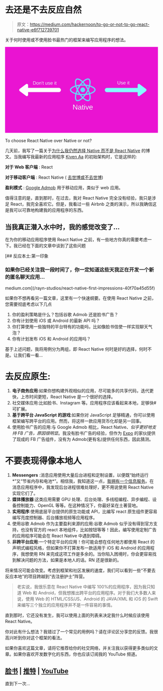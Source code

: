 # 去还是不去反应自然

> 原文：<https://medium.com/hackernoon/to-go-or-not-to-go-react-native-e6f712739701>

关于何时使用或不使用脸书最热门的框架来编写应用程序的想法。

![](img/2dc5d8351eed1b1ad2ce3add0136108d.png)

To choose React Native over Native or not?

几天前，我写了一篇关于[为什么我仍然选择 Native 而不是 React Native](/rayn-studios/react-native-first-impressions-40f70a45d55f) 的博文。当我编写我最新的应用程序 [Kiven Aa](https://kivenaa.com) 的初始架构时，它是这样的:

**对于 Web 客户端** : React

**对于移动客户端** : React Native ( [去世博或不去世博](/rayn-studios/expo-is-not-yet-ready-for-prime-time-a89e0a8f2ee7))

**盈利模式** : [Google Admob](https://www.google.co.in/admob/) 用于移动应用，类似于 web 应用。

值得注意的是，直到那时，在过去，我对 React Native 完全没有经验，我只是涉足 React，我完全喜欢它。但是，我看过一些 Airbnb 之类的演示，所以我确信这是我可以可靠地构建我的应用程序的东西。

## 当我真正潜入水中时，我的感觉改变了…

在为你的移动应用程序使用 React Native 之前，有一些地方你真的需要考虑一下。我已经在下面的文章中谈到了这些问题

[](/rayn-studios/react-native-first-impressions-40f70a45d55f) [## 反应本土:第一印象

### 如果你已经关注我一段时间了，你一定知道这些天我正在开发一个新的匿名聊天应用…

medium.com](/rayn-studios/react-native-first-impressions-40f70a45d55f) 

如果你不想再看另一篇文章，这里有一个快速纲要。在使用 React Native 之前，您需要彻底考虑以下几点

1.  你的盈利策略是什么？包括谷歌 Admob 还是脸书广告？
2.  你有计划使用 iOS 或 Android 的最新 API 吗？
3.  你打算使用一些独特的平台特有的功能吗，比如像脸书信使一样实现聊天气泡？
4.  你有计划发布 iOS 和 Android 的应用吗？

基于上述问题，我将用例分为两组，即 React Native 何时是好的选择，何时不是。让我们看一看…

# **去反应原生:**

1.  **电子商务应用**:如果你想构建外观相似的应用，尽可能多的共享代码，迭代更快，上市时间更短，React Native 是一个很好的选择。
2.  社交媒体应用:比如脸书、Instagram 等。应用程序应该看起来本地，足够快#可扩展。
3.  **基于跨平台 JavaScript 的游戏**:如果你对 JavaScript 足够精通，你可以使用框架编写跨平台的应用。然而，将这样一款应用货币化却是另一回事。
4.  使用脸书广告的应用:与 Google Admob 相比，React Native、*似乎更好地支持 FB 广告，原因很明显*。我没有脸书广告的经验，但作为 [Expo](https://expo.io) 的家伙提供了现成的 FB 广告组件，没有为 Admob(更有名)提供任何东西，因此猜测。

# 不要表现得像本地人

1.  **Messengers** :消息应用使用大量后台进程和定制设置，以便既“始终运行*”又“节省内存和电池*”。相信我，我知道这一点，[我拥有一个信息服务](https://pollenchat.com)。在消息应用程序中，我发现后台进程很难处理好，更不用说使用 React Native 实现它们了。
2.  **媒体播放器**:这类应用需要 GPU 处理、后台处理、多线程编程、异步编程、设备控制能力、OpenGL 等等。在这种情况下，你最好呆在土著营地。
3.  **实用程序**:使用底层平台提供的原生功能或 API，比编写 react 原生组件更容易编写亮度控制器、后台播放视频等应用程序。
4.  使用谷歌 Admob 作为主要盈利来源的应用:谷歌 Admob 似乎没有得到官方支持，也没有官方的 react 本地组件，比如按钮等等！因此，编写使用定制广告的应用程序可能会在 React Native 中遇到障碍。
5.  **非跨平台应用**:一个特定平台的应用！你可能会想在任何地方都使用 React 的声明式编程风格，但如果你不打算发布一款适用于 iOS 和 Android 的应用程序，我想使用 RN 来完成这项工作是多余的。当你陷入困境时，你会更容易找到解决问题的方法，如果是本地人的话。RN 还是很新的。

将来情况可能会改变。考虑到框架和社区发展的速度，我们可以看到一些“不要去反应本地”的项目跨越到“去注册护士”阵营。

> 老实说，我很乐意在 React Native 中编写 100%的应用程序，因为我只知道 Web 和 Android，但我想推出跨平台的应用程序。对于我们大多数人来说，使用 Web 的 HTML/CSS/JS、Android 的 JAVA/XML 和 iOS 的 Swift 来编写三个独立的应用程序并不是一件容易的事情。

直到那时，它还没有发生，我可以使用上面的列表来决定我什么时候应该使用 React Native。

你对此有什么想法？我错过了一个常见的用例吗？请在评论区分享您的反馈。我很高兴听到你对这个框架的看法。

如果你喜欢这篇文章，请将它推荐给你的社交网络，并关注我以获得更多类似的文章。如果你喜欢开发数字化的东西，你也应该订阅我的 YouTube 频道。

## [脸书](https://www.facebook.com/raynstudios) | [推特](https://twitter.com/rajat1saxena) | [YouTube](https://www.youtube.com/channel/UCUmQhjjF9bsIaVDJUHSIIKw)

直到下一次…